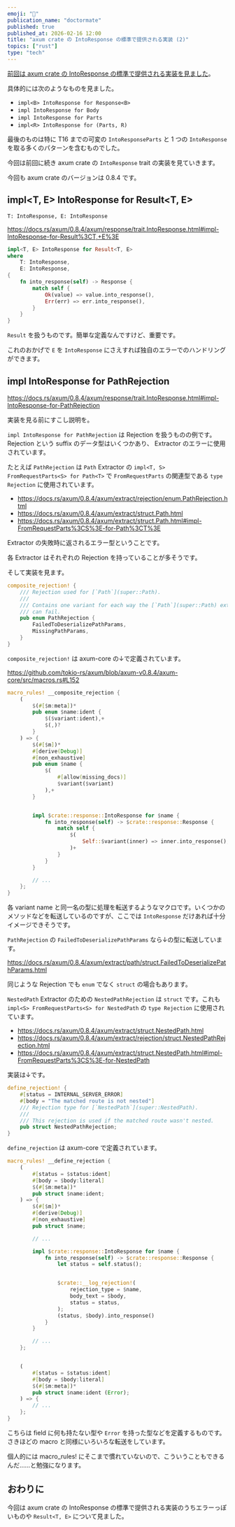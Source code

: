 ```yaml
---
emoji: "📝"
publication_name: "doctormate"
published: true
published_at: 2026-02-16 12:00
title: "axum crate の IntoResponse の標準で提供される実装 (2)"
topics: ["rust"]
type: "tech"
---
```


[前回は axum crate の IntoResponse の標準で提供される実装を見ました](https://zenn.dev/doctormate/articles/093f5b5fb858b4)。

具体的には次のようなものを見ました。

- `impl<B> IntoResponse for Response<B>`
- `impl IntoResponse for Body`
- `impl IntoResponse for Parts`
- `impl<R> IntoResponse for (Parts, R)`

最後のものは特に T16 までの可変の `IntoResponseParts` と 1 つの `IntoResponse` を取る多くのパターンを含むものでした。

今回は前回に続き axum crate の `IntoResponse` trait の実装を見ていきます。

今回も axum crate のバージョンは 0.8.4 です。

## impl&lt;T, E&gt; IntoResponse for Result&lt;T, E&gt;

`T: IntoResponse, E: IntoResponse`

<https://docs.rs/axum/0.8.4/axum/response/trait.IntoResponse.html#impl-IntoResponse-for-Result%3CT,+E%3E>

```rust
impl<T, E> IntoResponse for Result<T, E>
where
    T: IntoResponse,
    E: IntoResponse,
{
    fn into_response(self) -> Response {
        match self {
            Ok(value) => value.into_response(),
            Err(err) => err.into_response(),
        }
    }
}
```

`Result` を扱うものです。簡単な定義なんですけど、重要です。

これのおかげで `E` を `IntoResponse` にさえすれば独自のエラーでのハンドリングができます。

## impl IntoResponse for PathRejection

<https://docs.rs/axum/0.8.4/axum/response/trait.IntoResponse.html#impl-IntoResponse-for-PathRejection>

実装を見る前にすこし説明を。

`impl IntoResponse for PathRejection` は Rejection を扱うものの例です。 Rejection という suffix のデータ型はいくつかあり、 Extractor のエラーに使用されています。

たとえば `PathRejection` は `Path` Extractor の `impl<T, S> FromRequestParts<S> for Path<T>` で `FromRequestParts` の関連型である `type Rejection` に使用されています。

- <https://docs.rs/axum/0.8.4/axum/extract/rejection/enum.PathRejection.html>
- <https://docs.rs/axum/0.8.4/axum/extract/struct.Path.html>
- <https://docs.rs/axum/0.8.4/axum/extract/struct.Path.html#impl-FromRequestParts%3CS%3E-for-Path%3CT%3E>

Extractor の失敗時に返されるエラー型ということです。

各 Extractor はそれぞれの Rejection を持っていることが多そうです。

そして実装を見ます。

```rust
composite_rejection! {
    /// Rejection used for [`Path`](super::Path).
    ///
    /// Contains one variant for each way the [`Path`](super::Path) extractor
    /// can fail.
    pub enum PathRejection {
        FailedToDeserializePathParams,
        MissingPathParams,
    }
}
```

`composite_rejection!` は axum-core の↓で定義されています。

<https://github.com/tokio-rs/axum/blob/axum-v0.8.4/axum-core/src/macros.rs#L152>

```rust
macro_rules! __composite_rejection {
    (
        $(#[$m:meta])*
        pub enum $name:ident {
            $($variant:ident),+
            $(,)?
        }
    ) => {
        $(#[$m])*
        #[derive(Debug)]
        #[non_exhaustive]
        pub enum $name {
            $(
                #[allow(missing_docs)]
                $variant($variant)
            ),+
        }


        impl $crate::response::IntoResponse for $name {
            fn into_response(self) -> $crate::response::Response {
                match self {
                    $(
                        Self::$variant(inner) => inner.into_response(),
                    )+
                }
            }
        }

        // ...
    };
}
```

各 variant name と同一名の型に処理を転送するようなマクロです。いくつかのメソッドなどを転送しているのですが、ここでは `IntoResponse` だけあれば十分イメージできそうです。

`PathRejection` の `FailedToDeserializePathParams` なら↓の型に転送しています。

<https://docs.rs/axum/0.8.4/axum/extract/path/struct.FailedToDeserializePathParams.html>

同じような Rejection でも `enum` でなく `struct` の場合もあります。

`NestedPath` Extractor のための `NestedPathRejection` は `struct` です。これも `impl<S> FromRequestParts<S> for NestedPath` の `type Rejection` に使用されています。

- <https://docs.rs/axum/0.8.4/axum/extract/struct.NestedPath.html>
- <https://docs.rs/axum/0.8.4/axum/extract/rejection/struct.NestedPathRejection.html>
- <https://docs.rs/axum/0.8.4/axum/extract/struct.NestedPath.html#impl-FromRequestParts%3CS%3E-for-NestedPath>

実装は↓です。

```rust
define_rejection! {
    #[status = INTERNAL_SERVER_ERROR]
    #[body = "The matched route is not nested"]
    /// Rejection type for [`NestedPath`](super::NestedPath).
    ///
    /// This rejection is used if the matched route wasn't nested.
    pub struct NestedPathRejection;
}
```

`define_rejection` は axum-core で定義されています。

```rust
macro_rules! __define_rejection {
    (
        #[status = $status:ident]
        #[body = $body:literal]
        $(#[$m:meta])*
        pub struct $name:ident;
    ) => {
        $(#[$m])*
        #[derive(Debug)]
        #[non_exhaustive]
        pub struct $name;

        // ...

        impl $crate::response::IntoResponse for $name {
            fn into_response(self) -> $crate::response::Response {
                let status = self.status();


                $crate::__log_rejection!(
                    rejection_type = $name,
                    body_text = $body,
                    status = status,
                );
                (status, $body).into_response()
            }
        }

        // ...
    };


    (
        #[status = $status:ident]
        #[body = $body:literal]
        $(#[$m:meta])*
        pub struct $name:ident (Error);
    ) => {
        // ...
    };
}
```

こちらは field に何も持たない型や `Error` を持った型などを定義するものです。さきほどの macro と同様にいろいろな転送をしています。

個人的には macro_rules! にそこまで慣れていないので、こういうこともできるんだ……と勉強になります。

## おわりに

今回は axum crate の IntoResponse の標準で提供される実装のうちエラーっぽいものや `Result<T, E>` について見ました。
